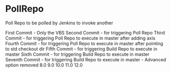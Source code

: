 # PollRepo
Poll Repo to be polled by Jenkins to invoke another

First Commit 		- Only the VBS
Second Commit 		- for triggering Poll Repo 
Third Commit		- for triggering Poll Repo to execute in master after adding axis
Fourth Commit		- for triggering Poll Repo to execute in master after pointing to std checkout dir
Fifth Commit		- for triggering Build Repo to execute in master
Sixth Commit		- for triggering Build Repo to execute in master
Seventh Commit		- for triggering Build Repo to execute in master - Advanced option removed
8.0
9.0
10.0
11.0
12.0

